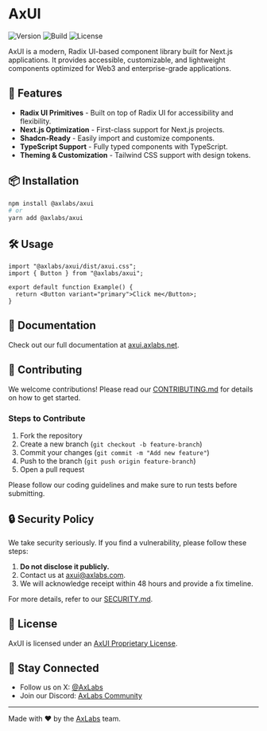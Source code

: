 # AxUI

![Version](https://img.shields.io/github/v/release/axlabs/axui?include_prereleases&label=version)
![Build](https://img.shields.io/github/actions/workflow/status/axlabs/axui/ci.yml)
![License](https://img.shields.io/badge/license-AxUI%20Proprietary%20License-blue)

AxUI is a modern, Radix UI-based component library built for Next.js applications. It provides accessible, customizable, and lightweight components optimized for Web3 and enterprise-grade applications.

## 🚀 Features

- **Radix UI Primitives** - Built on top of Radix UI for accessibility and flexibility.
- **Next.js Optimization** - First-class support for Next.js projects.
- **Shadcn-Ready** - Easily import and customize components.
- **TypeScript Support** - Fully typed components with TypeScript.
- **Theming & Customization** - Tailwind CSS support with design tokens.

## 📦 Installation

```sh
npm install @axlabs/axui
# or
yarn add @axlabs/axui
```

## 🛠️ Usage

```tsx
import "@axlabs/axui/dist/axui.css";
import { Button } from "@axlabs/axui";

export default function Example() {
  return <Button variant="primary">Click me</Button>;
}
```

## 📖 Documentation

Check out our full documentation at [axui.axlabs.net](https://axui.axlabs.net).

## 🤝 Contributing

We welcome contributions! Please read our [CONTRIBUTING.md](CONTRIBUTING.md) for details on how to get started.

### Steps to Contribute

1. Fork the repository
2. Create a new branch (`git checkout -b feature-branch`)
3. Commit your changes (`git commit -m "Add new feature"`)
4. Push to the branch (`git push origin feature-branch`)
5. Open a pull request

Please follow our coding guidelines and make sure to run tests before submitting.

## 🔒 Security Policy

We take security seriously. If you find a vulnerability, please follow these steps:

1. **Do not disclose it publicly.**
2. Contact us at [axui@axlabs.com](mailto:axui@axlabs.com).
3. We will acknowledge receipt within 48 hours and provide a fix timeline.

For more details, refer to our [SECURITY.md](SECURITY.md).

## 📜 License

AxUI is licensed under an [AxUI Proprietary License](LICENSE.md).

## 📮 Stay Connected

- Follow us on X: [@AxLabs](https://x.com/ax_labs)
- Join our Discord: [AxLabs Community](https://discord.axlabs.com)

---

Made with ❤️ by the [AxLabs](https://axlabs.com) team.
